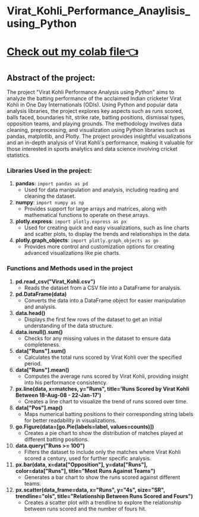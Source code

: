 # Virat_Kohli_Performance_Anaylisis_using_Python
# [Check out my colab file👈](https://colab.research.google.com/drive/1kZp52l6SArYRQsVQqd9-x3RVNO4z2XqF?usp=sharing)
 ## Abstract of the project:
 The project "Virat Kohli Performance Analysis using Python" aims to analyze the batting performance of the acclaimed Indian cricketer Virat Kohli in One Day Internationals (ODIs). Using Python and popular data analysis libraries, the project explores key aspects such as runs scored, balls faced, boundaries hit, strike rate, batting positions, dismissal types, opposition teams, and playing grounds. The methodology involves data cleaning, preprocessing, and visualization using Python libraries such as pandas, matplotlib, and Plotly. The project provides insightful visualizations and an in-depth analysis of Virat Kohli's performance, making it valuable for those interested in sports analytics and data science involving cricket statistics.
 
### Libraries Used in the project:

1. **pandas**: `import pandas as pd`
   - Used for data manipulation and analysis, including reading and cleaning the dataset.
2. **numpy**: `import numpy as np`
   - Provides support for large arrays and matrices, along with mathematical functions to operate on these arrays.
3. **plotly.express**: `import plotly.express as px`
   - Used for creating quick and easy visualizations, such as line charts and scatter plots, to display the trends and relationships in the data.
4. **plotly.graph_objects**: `import plotly.graph_objects as go`
   - Provides more control and customization options for creating advanced visualizations like pie charts.

### Functions and Methods used in the project

1. **pd.read_csv("Virat_Kohli.csv")**
   - Reads the dataset from a CSV file into a DataFrame for analysis.
2. **pd.DataFrame(data)**
   - Converts the data into a DataFrame object for easier manipulation and analysis.
3. **data.head()**
   - Displays the first few rows of the dataset to get an initial understanding of the data structure.
4. **data.isnull().sum()**
   - Checks for any missing values in the dataset to ensure data completeness.
5. **data["Runs"].sum()**
   - Calculates the total runs scored by Virat Kohli over the specified period.
6. **data["Runs"].mean()**
   - Computes the average runs scored by Virat Kohli, providing insight into his performance consistency.
7. **px.line(data, x=matches, y="Runs", title='Runs Scored by Virat Kohli Between 18-Aug-08 - 22-Jan-17')**
   - Creates a line chart to visualize the trend of runs scored over time.
8. **data["Pos"].map()**
   - Maps numerical batting positions to their corresponding string labels for better readability in visualizations.
9. **go.Figure(data=[go.Pie(labels=label, values=counts)])**
   - Creates a pie chart to show the distribution of matches played at different batting positions.
10. **data.query("Runs >= 100")**
    - Filters the dataset to include only the matches where Virat Kohli scored a century, used for further specific analysis.
11. **px.bar(data, x=data["Opposition"], y=data["Runs"], color=data["Runs"], title="Most Runs Against Teams")**
    - Generates a bar chart to show the runs scored against different teams.
12. **px.scatter(data_frame=data, x="Runs", y="4s", size="SR", trendline="ols", title="Relationship Between Runs Scored and Fours")**
    - Creates a scatter plot with a trendline to explore the relationship between runs scored and the number of fours hit.

